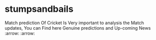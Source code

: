 # stumpsandbails
Match prediction Of Cricket Is Very important to analysis the Match updates, You can Find here Genuine predictions and Up-coming News :arrow: :arrow:
